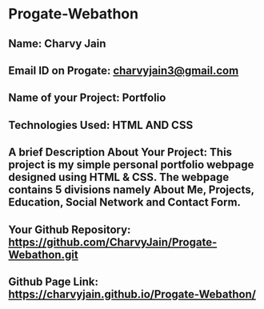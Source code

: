 # Progate-Webathon
## Name: Charvy Jain

## Email ID on Progate: charvyjain3@gmail.com

## Name of your Project: Portfolio

## Technologies Used: HTML AND CSS

## A brief Description About Your Project: This project is my simple personal portfolio webpage designed using HTML & CSS. The webpage contains 5 divisions namely About Me, Projects, Education, Social Network and Contact Form.

## Your Github Repository: https://github.com/CharvyJain/Progate-Webathon.git

## Github Page Link: https://charvyjain.github.io/Progate-Webathon/



